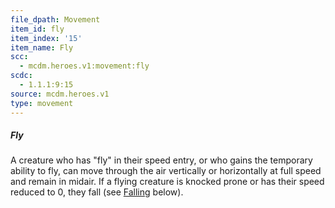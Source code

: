 ```yaml
---
file_dpath: Movement
item_id: fly
item_index: '15'
item_name: Fly
scc:
  - mcdm.heroes.v1:movement:fly
scdc:
  - 1.1.1:9:15
source: mcdm.heroes.v1
type: movement
---
```


##### Fly

A creature who has "fly" in their speed entry, or who gains the temporary ability to fly, can move through the air vertically or horizontally at full speed and remain in midair. If a flying creature is knocked prone or has their speed reduced to 0, they fall (see [Falling](#page-283-3) below).
